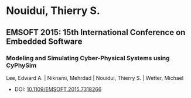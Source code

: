# Nouidui, Thierry S.

## EMSOFT 2015: 15th International Conference on Embedded Software

### Modeling and Simulating Cyber-Physical Systems using CyPhySim
Lee, Edward A. | Niknami, Mehrdad | Nouidui, Thierry S. | Wetter, Michael
* DOI: [10.1109/EMSOFT.2015.7318266](https://doi.org/10.1109/EMSOFT.2015.7318266)

